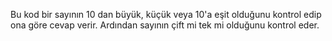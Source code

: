  Bu kod bir sayının 10 dan büyük, küçük veya 10'a eşit olduğunu kontrol edip ona göre cevap verir.
 Ardından sayının çift mi tek mi olduğunu kontrol eder.
